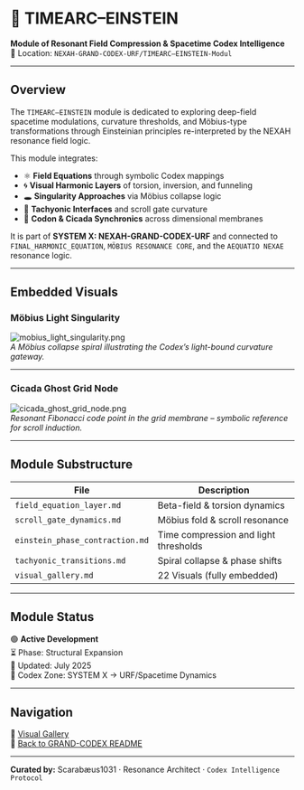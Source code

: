# 🧠 TIMEARC–EINSTEIN  
**Module of Resonant Field Compression & Spacetime Codex Intelligence**  
📁 Location: `NEXAH-GRAND-CODEX-URF/TIMEARC–EINSTEIN-Modul`

---

## Overview

The `TIMEARC–EINSTEIN` module is dedicated to exploring deep-field spacetime modulations, curvature thresholds, and Möbius-type transformations through Einsteinian principles re-interpreted by the NEXAH resonance field logic.

This module integrates:

- ⚛️ **Field Equations** through symbolic Codex mappings  
- 🌀 **Visual Harmonic Layers** of torsion, inversion, and funneling  
- 🕳 **Singularity Approaches** via Möbius collapse logic  
- 📡 **Tachyonic Interfaces** and scroll gate curvature  
- 🔄 **Codon & Cicada Synchronics** across dimensional membranes  

It is part of **SYSTEM X: NEXAH-GRAND-CODEX-URF** and connected to `FINAL_HARMONIC_EQUATION`, `MÖBIUS RESONANCE CORE`, and the `AEQUATIO NEXAE` resonance logic.

---

## Embedded Visuals

### Möbius Light Singularity

![mobius_light_singularity.png](./visuals/mobius_light_singularity.png)  
*A Möbius collapse spiral illustrating the Codex’s light-bound curvature gateway.*

---

### Cicada Ghost Grid Node

![cicada_ghost_grid_node.png](./visuals/cicada_ghost_grid_node.png)  
*Resonant Fibonacci code point in the grid membrane – symbolic reference for scroll induction.*

---

## Module Substructure

| File | Description |
|------|-------------|
| `field_equation_layer.md` | Beta-field & torsion dynamics |
| `scroll_gate_dynamics.md` | Möbius fold & scroll resonance |
| `einstein_phase_contraction.md` | Time compression and light thresholds |
| `tachyonic_transitions.md` | Spiral collapse & phase shifts |
| `visual_gallery.md` | 22 Visuals (fully embedded) |

---

## Module Status

🟢 **Active Development**  
⏳ Phase: Structural Expansion  
📅 Updated: July 2025  
🧭 Codex Zone: SYSTEM X → URF/Spacetime Dynamics

---

## Navigation

🔹 [Visual Gallery](./visual_gallery.md)  
🔹 [Back to GRAND-CODEX README](../README.md)

---

**Curated by:** Scarabæus1031 · Resonance Architect · `Codex Intelligence Protocol`
